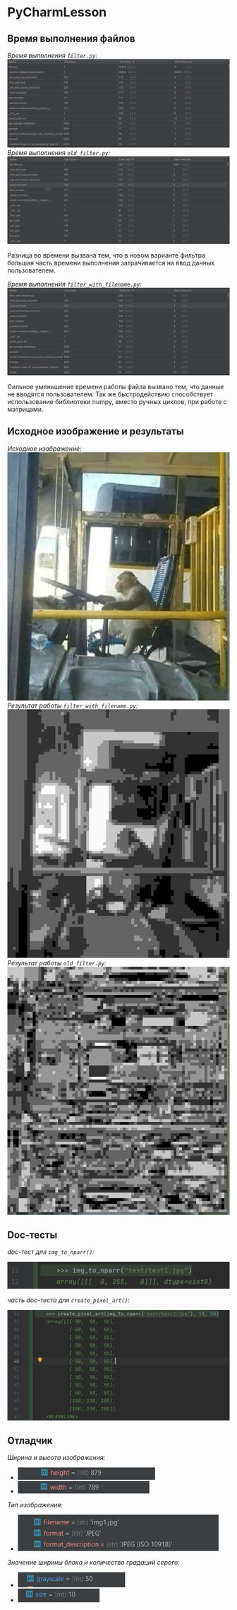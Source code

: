 # PyCharmLesson

## Время выполнения файлов

*Время выполнения ```filter.py```:*
![](ResultsScren/Screenshot_1.png)
*Время выполнения ```old_filter.py```:*
![](ResultsScren/Screenshot_2.png)

Разница во времени вызвана тем, что в новом варианте фильтра большая часть времени выполнения затрачивается на ввод
данных пользователем.

*Время выполнения ```filter_with_filename.py```:*
![](ResultsScren/Screenshot_3.png)

Сильное уменьшение времени работы файла вызвано тем, что данные не вводятся пользователем. Так же быстродействию
способствует использование библиотеки numpy, вместо ручных циклов, при работе с матрицами.

## Исходное изображение и результаты

*Исходное изображение:*
![](img1.jpg)
*Результат работы ```filter_with_filename.py```:*
![](res_new.jpg)
*Результат работы ```old_filter.py```:*
![](res_old.jpg)

## Doc-тесты

*doc-тест для ```img_to_nparr()```:*

![](ResultsScren/Screenshot_4.png)

*часть doc-теста для ```create_pixel_art()```:*

![](ResultsScren/Screenshot_5.png)

## Отладчик

*Ширина и высота изображения:*
- ![](ResultsScren/Screenshot_7.png)
- ![](ResultsScren/Screenshot_8.png)

*Тип изображения:*
- ![](ResultsScren/Screenshot_6.png)

*Значение ширины блока и количество градаций серого:*
- ![](ResultsScren/Screenshot_9.png)
- ![](ResultsScren/Screenshot_10.png)